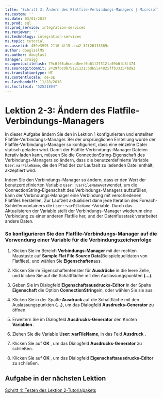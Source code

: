 ```yaml
---
title: 'Schritt 3: Ändern des Flatfile-Verbindungs-Managers | Microsoft-Dokumentation'
ms.custom: ''
ms.date: 03/01/2017
ms.prod: sql
ms.prod_service: integration-services
ms.reviewer: ''
ms.technology: integration-services
ms.topic: tutorial
ms.assetid: 459e3995-2116-4f15-aaa2-32f26113869c
author: douglaslMS
ms.author: douglasl
manager: craigg
ms.openlocfilehash: 79c6f65a6ceba8eef0a61f27512fa09b6fb3f474
ms.sourcegitcommit: 2429fbcdb751211313bd655a4825ffb33354bda3
ms.translationtype: HT
ms.contentlocale: de-DE
ms.lasthandoff: 11/28/2018
ms.locfileid: "52531804"
---
```

# <a name="lesson-2-3---modifying-the-flat-file-connection-manager"></a>Lektion 2-3: Ändern des Flatfile-Verbindungs-Managers
In dieser Aufgabe ändern Sie den in Lektion 1 konfigurierten und erstellten Flatfile-Verbindungs-Manager. Bei der ursprünglichen Erstellung wurde der Flatfile-Verbindungs-Manager so konfiguriert, dass eine einzelne Datei statisch geladen wird. Damit der Flatfile-Verbindungs-Manager Dateien iterativ laden kann, müssen Sie die ConnectionString-Eigenschaft des Verbindungs-Managers so ändern, dass die benutzerdefinierte Variable `User:varFileName`, die den Pfad der zur Laufzeit zu ladenden Datei enthält, akzeptiert wird.  
  
Indem Sie den Verbindungs-Manager so ändern, dass er den Wert der benutzerdefinierten Variable `User::varFileName`verwendet, um die ConnectionString-Eigenschaft des Verbindungs-Managers aufzufüllen, kann der Verbindungs-Manager eine Verbindung mit verschiedenen Flatfiles herstellen. Zur Laufzeit aktualisiert dann jede Iteration des Foreach-Schleifencontainers die `User::varFileName` -Variable. Durch das Aktualisieren der Variable stellt der Verbindungs-Manager wiederum eine Verbindung zu einer anderen Flatfile her, und der Datenflusstask verarbeitet andere Daten.  
  
### <a name="to-configure-the-flat-file-connection-manager-to-use-a-variable-for-the-connection-string"></a>So konfigurieren Sie den Flatfile-Verbindungs-Manager auf die Verwendung einer Variable für die Verbindungszeichenfolge  
  
1.  Klicken Sie im Bereich **Verbindungs-Manager** mit der rechten Maustaste auf **Sample Flat File Source Data**(Beispielquelldaten von Flatfiles), und wählen Sie **Eigenschaften**aus.  
  
2.  Klicken Sie im Eigenschaftenfenster für **Ausdrücke** in die leere Zelle, und klicken Sie auf die Schaltfläche mit den Auslassungspunkten **(...)**.  
  
3.  Geben Sie im Dialogfeld **Eigenschaftsausdrucks-Editor** in der Spalte **Eigenschaft** die Option **ConnectionString**ein, oder wählen Sie sie aus.  
  
4.  Klicken Sie in der Spalte **Ausdruck** auf die Schaltfläche mit den Auslassungspunkten **(...)**, um das Dialogfeld **Ausdrucks-Generator** zu öffnen.  
  
5.  Erweitern Sie im Dialogfeld **Ausdrucks-Generator** den Knoten **Variablen** .  
  
6.  Ziehen Sie die Variable **User::varFileName**, in das Feld **Ausdruck** .  
  
7.  Klicken Sie auf **OK** , um das Dialogfeld **Ausdrucks-Generator** zu schließen.  
  
8.  Klicken Sie auf **OK** , um das Dialogfeld **Eigenschaftsausdrucks-Editor** zu schließen.  
  
## <a name="next-lesson-task"></a>Aufgabe in der nächsten Lektion  
[Schritt 4: Testen des Lektion 2-Tutorialpakets](../integration-services/lesson-2-4-testing-the-lesson-2-tutorial-package.md)  
  
  
  
